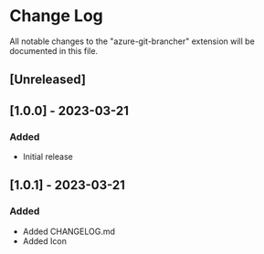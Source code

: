 # Change Log

All notable changes to the "azure-git-brancher" extension will be documented in this file.

## [Unreleased]

## [1.0.0] - 2023-03-21

### Added

- Initial release

## [1.0.1] - 2023-03-21

### Added

- Added CHANGELOG.md
- Added Icon
